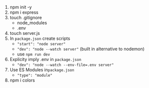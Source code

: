 1. npm init -y
2. npm i express
3. touch .gitignore
    - node_modules
    - .env
4. touch server.js
5. In `package.json` create scripts
    - `"start": "node server"`
    - `"dev": "node --watch server"` (built in alternative to nodemon)
    - use `npm run dev`
6. Explicity imply .env in `package.json`
    - `"dev": "node --watch --env-file=.env server"`
7. Use ES Modules in`package.json`
    - `"type": "module"`
8. npm i colors